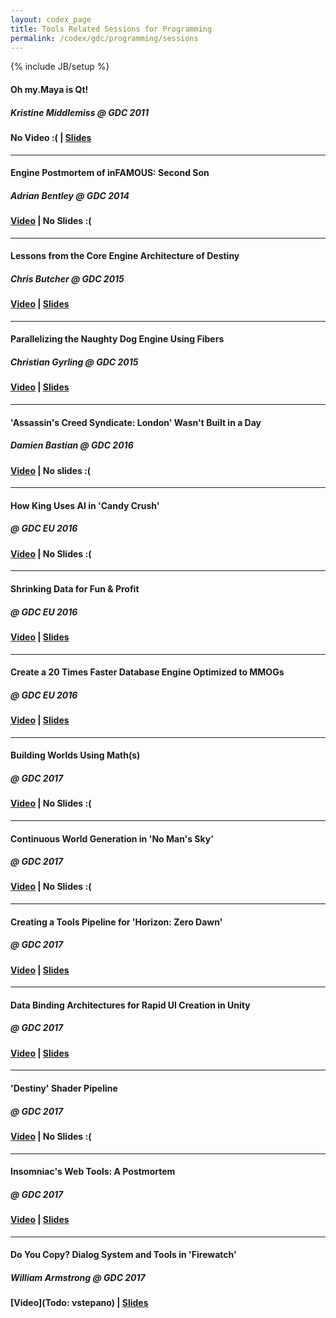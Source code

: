 ```yaml
---
layout: codex_page
title: Tools Related Sessions for Programming
permalink: /codex/gdc/programming/sessions
---
```

{% include JB/setup %}


#### Oh my.Maya is Qt!
##### Kristine Middlemiss @ GDC 2011
#### No Video :( | [Slides](https://www.gdcvault.com/play/1014794/Oh-my-Maya-is-Qt)

------

#### Engine Postmortem of inFAMOUS: Second Son
##### Adrian Bentley @ GDC 2014
#### [Video](http://www.gdcvault.com/play/1020399/Engine-Postmortem-of-inFAMOUS-Second) | No Slides :(

------

#### Lessons from the Core Engine Architecture of Destiny
##### Chris Butcher @ GDC 2015
#### [Video](http://gdcvault.com/play/1022105/Lessons-from-the-Core-Engine) | [Slides](http://gdcvault.com/play/1022106/Lessons-from-the-Core-Engin)

------

#### Parallelizing the Naughty Dog Engine Using Fibers
##### Christian Gyrling @ GDC 2015
#### [Video](http://www.gdcvault.com/play/1022186/Parallelizing-the-Naughty-Dog-Engine) | [Slides](http://www.gdcvault.com/play/1022187/Parallelizing-the-Naughty-Dog-Engin)

------

#### 'Assassin's Creed Syndicate: London' Wasn't Built in a Day
##### Damien Bastian @ GDC 2016
#### [Video](http://www.gdcvault.com/play/1023305/-Assassin-s-Creed-Syndicate) | No slides :(

------

#### How King Uses AI in 'Candy Crush'
##### @ GDC EU 2016
#### [Video](http://www.gdcvault.com/play/1023858/How-King-Uses-AI-in) | No Slides :(

------

#### Shrinking Data for Fun & Profit
##### @ GDC EU 2016
#### [Video](http://www.gdcvault.com/play/1023763/Shrinking-Data-for-Fun) | [Slides](http://www.gdcvault.com/play/1023790/Shrinking-Data-for-Fun)

------

#### Create a 20 Times Faster Database Engine Optimized to MMOGs
##### @ GDC EU 2016
#### [Video](http://www.gdcvault.com/play/1023825/Create-a-20-Times-Faster) | [Slides](http://www.gdcvault.com/play/1023800/Create-a-20-Times-Faster)

------

#### Building Worlds Using Math(s)
##### @ GDC 2017
#### [Video](http://www.gdcvault.com/play/1024514/Building-Worlds-Using) | No Slides :(

------

#### Continuous World Generation in 'No Man's Sky'
##### @ GDC 2017
#### [Video](http://www.gdcvault.com/play/1024265/Continuous-World-Generation-in-No) | No Slides :(

------

#### Creating a Tools Pipeline for 'Horizon: Zero Dawn'
##### @ GDC 2017
#### [Video](http://www.gdcvault.com/play/1024124/Creating-a-Tools-Pipeline-for) | [Slides](http://www.gdcvault.com/play/1024685/Creating-a-Tools-Pipeline-for)

------

#### Data Binding Architectures for Rapid UI Creation in Unity
##### @ GDC 2017
#### [Video](http://www.gdcvault.com/play/1023978/Data-Binding-Architectures-for-Rapid) | [Slides](http://www.gdcvault.com/play/1024453/Data-Binding-Architectures-for-Rapid)

------

#### 'Destiny' Shader Pipeline
##### @ GDC 2017
#### [Video](http://www.gdcvault.com/play/1024231/-Destiny-Shader) | No Slides :(

------

#### Insomniac's Web Tools: A Postmortem
##### @ GDC 2017
#### [Video](http://www.gdcvault.com/play/1023961/Insomniac-s-Web-Tools-A) | [Slides](http://www.gdcvault.com/play/1024465/Insomniac-s-Web-Tools-A)

------

#### Do You Copy? Dialog System and Tools in 'Firewatch'
##### William Armstrong @ GDC 2017
#### [Video](Todo: vstepano) | [Slides](https://www.gdcvault.com/play/1024415/Do-You-Copy-Dialog-System)


